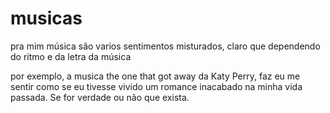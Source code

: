 # musicas
<p>pra mim música são varios sentimentos misturados, claro que dependendo do ritmo e da letra da música
<p>por exemplo, a musica the one that got away da Katy Perry, faz eu me sentir como se eu tivesse vivido um romance inacabado na minha vida passada. Se for verdade ou não que exista.
